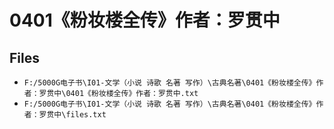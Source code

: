 # 0401《粉妆楼全传》作者：罗贯中

## Files

- `F:/5000G电子书\I01-文学（小说 诗歌 名著 写作）\古典名著\0401《粉妆楼全传》作者：罗贯中\0401《粉妆楼全传》作者：罗贯中.txt`
- `F:/5000G电子书\I01-文学（小说 诗歌 名著 写作）\古典名著\0401《粉妆楼全传》作者：罗贯中\files.txt`
